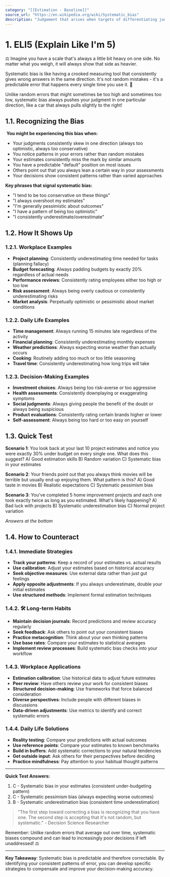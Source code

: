 ```yaml
---
category: "[[Estimation - Baseline]]"
source_url: "https://en.wikipedia.org/wiki/Systematic_bias"
description: "Judgement that arises when targets of differentiating judgement become subject to effects of regression that are not equivalent"
---
```


# 1. ELI5 (Explain Like I'm 5)

⚖️ Imagine you have a scale that's always a little bit heavy on one side. No matter what you weigh, it will always show that side as heavier.

Systematic bias is like having a crooked measuring tool that consistently gives wrong answers in the same direction. It's not random mistakes - it's a predictable error that happens every single time you use it. 📏

Unlike random errors that might sometimes be too high and sometimes too low, systematic bias always pushes your judgment in one particular direction, like a car that always pulls slightly to the right!

## 1.1. Recognizing the Bias

️ **You might be experiencing this bias when:**

- Your judgments consistently skew in one direction (always too optimistic, always too conservative)
- You notice patterns in your errors rather than random mistakes
- Your estimates consistently miss the mark by similar amounts
- You have a predictable "default" position on most issues
- Others point out that you always lean a certain way in your assessments
- Your decisions show consistent patterns rather than varied approaches

**Key phrases that signal systematic bias:**
- "I tend to be too conservative on these things"
- "I always overshoot my estimates"
- "I'm generally pessimistic about outcomes"
- "I have a pattern of being too optimistic"
- "I consistently underestimate/overestimate"

## 1.2. How It Shows Up

### 1.2.1. **Workplace Examples**

- **Project planning**: Consistently underestimating time needed for tasks (planning fallacy)
- **Budget forecasting**: Always padding budgets by exactly 20% regardless of actual needs
- **Performance reviews**: Consistently rating employees either too high or too low
- **Risk assessment**: Always being overly cautious or consistently underestimating risks
- **Market analysis**: Perpetually optimistic or pessimistic about market conditions

### 1.2.2. **Daily Life Examples**

- **Time management**: Always running 15 minutes late regardless of the activity
- **Financial planning**: Consistently underestimating monthly expenses
- **Weather predictions**: Always expecting worse weather than actually occurs
- **Cooking**: Routinely adding too much or too little seasoning
- **Travel time**: Consistently underestimating how long trips will take

### 1.2.3. **Decision-Making Examples**

- **Investment choices**: Always being too risk-averse or too aggressive
- **Health assessments**: Consistently downplaying or exaggerating symptoms
- **Social judgments**: Always giving people the benefit of the doubt or always being suspicious
- **Product evaluations**: Consistently rating certain brands higher or lower
- **Self-assessment**: Always being too hard or too easy on yourself

## 1.3. Quick Test

**Scenario 1**: You look back at your last 10 project estimates and notice you were exactly 30% under budget on every single one. What does this suggest?
A) Good estimation skills
B) Random variation
C) Systematic bias in your estimates

**Scenario 2**: Your friends point out that you always think movies will be terrible but usually end up enjoying them. What pattern is this?
A) Good taste in movies
B) Realistic expectations
C) Systematic pessimism bias

**Scenario 3**: You've completed 5 home improvement projects and each one took exactly twice as long as you estimated. What's likely happening?
A) Bad luck with projects
B) Systematic underestimation bias
C) Normal project variation

*Answers at the bottom*

## 1.4. How to Counteract

### 1.4.1. **Immediate Strategies**

- **Track your patterns**: Keep a record of your estimates vs. actual results
- **Use calibration**: Adjust your estimates based on historical accuracy
- **Seek objective measures**: Use external data rather than just gut feelings
- **Apply opposite adjustments**: If you always underestimate, double your initial estimates
- **Use structured methods**: Implement formal estimation techniques

### 1.4.2. 🛠️ **Long-term Habits**

- **Maintain decision journals**: Record predictions and review accuracy regularly
- **Seek feedback**: Ask others to point out your consistent biases
- **Practice metacognition**: Think about your own thinking patterns
- **Use base rates**: Compare your estimates to statistical averages
- **Implement review processes**: Build systematic bias checks into your workflow

### 1.4.3. **Workplace Applications**

- **Estimation calibration**: Use historical data to adjust future estimates
- **Peer review**: Have others review your work for consistent biases
- **Structured decision-making**: Use frameworks that force balanced consideration
- **Diverse perspectives**: Include people with different biases in discussions
- **Data-driven adjustments**: Use metrics to identify and correct systematic errors

### 1.4.4. **Daily Life Solutions**

- **Reality testing**: Compare your predictions with actual outcomes
- **Use reference points**: Compare your estimates to known benchmarks
- **Build in buffers**: Add systematic corrections to your natural tendencies
- **Get outside input**: Ask others for their perspectives before deciding
- **Practice mindfulness**: Pay attention to your habitual thought patterns

---

**Quick Test Answers:**
1. C - Systematic bias in your estimates (consistent under-budgeting pattern)
2. C - Systematic pessimism bias (always expecting worse outcomes)
3. B - Systematic underestimation bias (consistent time underestimation)

> "The first step toward correcting a bias is recognizing that you have one. The second step is accepting that it's not random, but systematic." - Decision Science Researcher

Remember: Unlike random errors that average out over time, systematic biases compound and can lead to increasingly poor decisions if left unaddressed! ⚖️

---

**Key Takeaway**: Systematic bias is predictable and therefore correctable. By identifying your consistent patterns of error, you can develop specific strategies to compensate and improve your decision-making accuracy.

